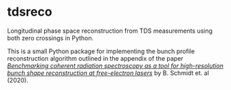 # tdsreco
Longitudinal phase space reconstruction from TDS measurements using both zero crossings in Python.

This is a small Python package for implementing the bunch profile reconstruction algorithm outlined in the appendix of the paper  [_Benchmarking coherent radiation spectroscopy as a tool for high-resolution bunch shape reconstruction at free-electron lasers_](doi.org/10.1103/PhysRevAccelBeams.23.062801) by B. Schmidt et. al (2020).

